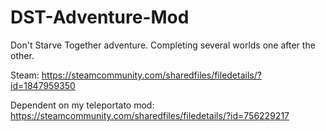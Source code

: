# DST-Adventure-Mod
Don't Starve Together adventure. Completing several worlds one after the other.

Steam: https://steamcommunity.com/sharedfiles/filedetails/?id=1847959350

Dependent on my teleportato mod: 
https://steamcommunity.com/sharedfiles/filedetails/?id=756229217
